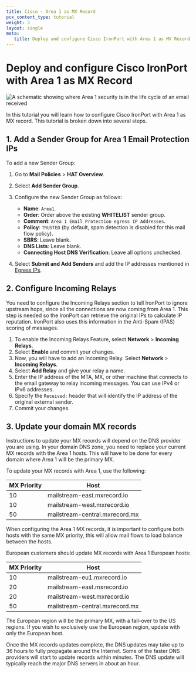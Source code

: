 ```yaml
---
title: Cisco - Area 1 as MX Record
pcx_content_type: tutorial
weight: 3
layout: single
meta:
   title: Deploy and configure Cisco IronPort with Area 1 as MX Record
---
```


# Deploy and configure Cisco IronPort with Area 1 as MX Record

![A schematic showing where Area 1 security is in the life cycle of an email received](/email-security/static/cisco-area1-mx-flow.png)

In this tutorial you will learn how to configure Cisco IronPort with Area 1 as MX record. This tutorial is broken down into several steps.

## 1. Add a Sender Group for Area 1 Email Protection IPs

To add a new Sender Group:

1. Go to **Mail Policies** > **HAT Overview**.

2. Select **Add Sender Group**.

3. Configure the new Sender Group as follows:
    * **Name**: `Area1`.
    * **Order**: Order above the existing **WHITELIST** sender group.
    * **Comment**: `Area 1 Email Protection egress IP Addresses`.
    * **Policy**: `TRUSTED` (by default, spam detection is disabled for this mail flow policy).
    * **SBRS**: Leave blank.
    * **DNS Lists**: Leave blank.
    * **Connecting Host DNS Verification**: Leave all options unchecked.

4. Select **Submit and Add Senders** and add the IP addresses mentioned in [Egress IPs](/email-security/deployment/inline/reference/egress-ips/).


## 2. Configure Incoming Relays

You need to configure the Incoming Relays section to tell IronPort to ignore upstream hops, since all the connections are now coming from Area 1. This step is needed so the IronPort can retrieve the original IPs to calculate IP reputation. IronPort also uses this information in the Anti-Spam (IPAS) scoring of messages.

1. To enable the Incoming Relays Feature, select **Network** > **Incoming Relays**.
2. Select **Enable** and commit your changes.
3. Now, you will have to add an Incoming Relay. Select **Network** > **Incoming Relays**.
4. Select **Add Relay** and give your relay a name.
5. Enter the IP address of the MTA, MX, or other machine that connects to the email gateway to relay incoming messages. You can use IPv4 or IPv6 addresses.
6. Specify the `Received:` header that will identify the IP address of the original external sender.
7. Commit your changes.

## 3. Update your domain MX records

Instructions to update your MX records will depend on the DNS provider you are using. In your domain DNS zone, you need to replace your current MX records with the Area 1 hosts. This will have to be done for every domain where Area 1 will be the primary MX.

To update your MX records with Area 1, use the following:

MX Priority | Host
--- | ---
10 | mailstream-east.mxrecord.io
10 | mailstream-west.mxrecord.io
50 | mailstream-central.mxrecord.mx

When configuring the Area 1 MX records, it is important to configure both hosts with the same MX priority, this will allow mail flows to load balance between the hosts.

European customers should update  MX records with Area 1 European hosts:

MX Priority | Host
--- |---
10 | mailstream-eu1.mxrecord.io
20 | mailstream-east.mxrecord.io
20 | mailstream-west.mxrecord.io
50 | mailstream-central.mxrecord.mx

The European region will be the primary MX, with a fail-over to the US regions. If you wish to exclusively use the European region, update with only the European host.

Once the MX records updates complete, the DNS updates may take up to 36 hours to fully propagate around the Internet. Some of the faster DNS providers will start to update records within minutes. The DNS update will typically reach the major DNS servers in about an hour.
